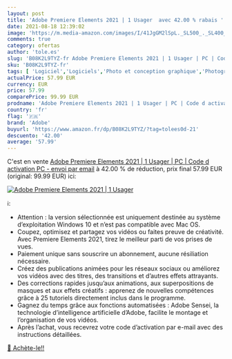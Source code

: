 ```yaml
---
layout: post
title: 'Adobe Premiere Elements 2021 | 1 Usager  avec 42.00 % rabais '
date: 2021-08-18 12:39:02
image: 'https://m.media-amazon.com/images/I/41JgGM2lSpL._SL500_._SL400_.jpg'
comments: true
category: ofertas
author: 'tole.es'
slug: 'B08K2L9TYZ-fr Adobe Premiere Elements 2021 | 1 Usager | PC | Code d...'
sku: 'B08K2L9TYZ-fr'
tags: [ 'Logiciel','Logiciels','Photo et conception graphique','Photographie','adobe', ]
actualPrice: 57.99 EUR
currency: EUR
price: 57.99
comparePrice: 99.99 EUR
prodname: 'Adobe Premiere Elements 2021 | 1 Usager | PC | Code d activation PC - envoi par email'
country: 'fr'
flag: '🇫🇷'
brand: 'Adobe'
buyurl: 'https://www.amazon.fr/dp/B08K2L9TYZ/?tag=tolees0d-21'
descuento: '42.00'
average: '57.99'
---
```


C'est en vente [Adobe Premiere Elements 2021 | 1 Usager | PC | Code d activation PC - envoi par email](https://www.amazon.fr/dp/B08K2L9TYZ/?tag=tolees0d-21)  à  42.00 % de réduction, prix final  57.99 EUR (original: 99.99 EUR) ici:

[![Adobe Premiere Elements 2021 | 1 Usager ](https://m.media-amazon.com/images/I/41JgGM2lSpL._SL500_._SL400_.jpg)](https://www.amazon.fr/dp/B08K2L9TYZ/?tag=tolees0d-21)

ℹ️:

- Attention : la version sélectionnée est uniquement destinée au système d’exploitation Windows 10 et n’est pas compatible avec Mac OS.
- Coupez, optimisez et partagez vos vidéos ou faites preuve de créativité. Avec Premiere Elements 2021, tirez le meilleur parti de vos prises de vues.
- Paiement unique sans souscrire un abonnement, aucune résiliation nécessaire.
- Créez des publications animées pour les réseaux sociaux ou améliorez vos vidéos avec des titres, des transitions et d’autres effets attrayants.
- Des corrections rapides jusqu’aux animations, aux superpositions de masques et aux effets créatifs : apprenez de nouvelles compétences grâce à 25 tutoriels directement inclus dans le programme.
- Gagnez du temps grâce aux fonctions automatisées : Adobe Sensei, la technologie d’intelligence artificielle d’Adobe, facilite le montage et l’organisation de vos vidéos.
- Après l’achat, vous recevrez votre code d’activation par e-mail avec des instructions détaillées.

[🛒 Achète-le!!](https://www.amazon.fr/dp/B08K2L9TYZ/?tag=tolees0d-21)
